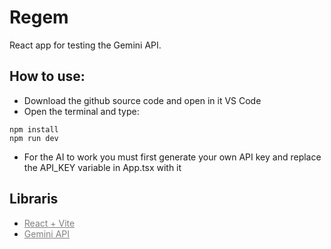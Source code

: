 # Regem
React app for testing the Gemini API.

## How to use:
- Download the github source code and open in it VS Code
- Open the terminal and type:
```
npm install
npm run dev
```
- For the AI to work you must first generate your own API key and replace the API_KEY variable in App.tsx with it 


## Libraris
- <a href = "https://vite.dev/" style = "color: gray;">React + Vite </a>
- <a href = "https://ai.google.dev/" style = "color: gray;">Gemini API </a>
